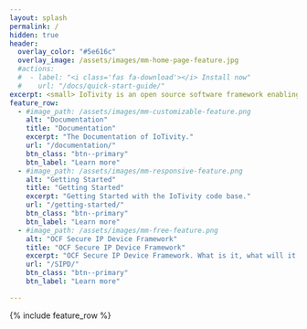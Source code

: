 ```yaml
---
layout: splash
permalink: /
hidden: true
header:
  overlay_color: "#5e616c"
  overlay_image: /assets/images/mm-home-page-feature.jpg
  #actions:
  #  - label: "<i class='fas fa-download'></i> Install now"
  #    url: "/docs/quick-start-guide/"
excerpt: <small> IoTivity is an open source software framework enabling seamless device-to-device connectivity to address the emerging needs of the Internet of Things<br/>
feature_row:
  - #image_path: /assets/images/mm-customizable-feature.png
    alt: "Documentation"
    title: "Documentation"
    excerpt: "The Documentation of IoTivity."
    url: "/documentation/"
    btn_class: "btn--primary"
    btn_label: "Learn more"
  - #image_path: /assets/images/mm-responsive-feature.png
    alt: "Getting Started"
    title: "Getting Started"
    excerpt: "Getting Started with the IoTivity code base."
    url: "/getting-started/"
    btn_class: "btn--primary"
    btn_label: "Learn more"
  - #image_path: /assets/images/mm-free-feature.png
    alt: "OCF Secure IP Device Framework"
    title: "OCF Secure IP Device Framework"
    excerpt: "OCF Secure IP Device Framework. What is it, what will it do for you"
    url: "/SIPD/"
    btn_class: "btn--primary"
    btn_label: "Learn more"      

---
```


{% include feature_row %}
